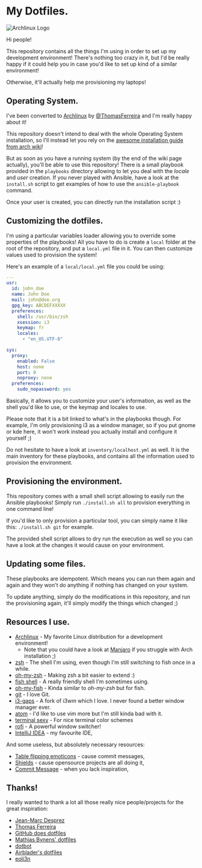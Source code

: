 # My Dotfiles.

![Archlinux Logo](https://upload.wikimedia.org/wikipedia/commons/thumb/1/17/Archlinux-vert-dark.svg/1280px-Archlinux-vert-dark.svg.png)

Hi people!

This repository contains all the things I'm using in order to set up my development environment! There's nothing too crazy in it, but I'd be really happy if it could help you in case you'd like to set up kind of a similar environment!

Otherwise, it'll actually help me provisioning my laptops!

## Operating System.

I've been converted to [Archlinux](https://www.archlinux.org/) by [@ThomasFerreira](https://github.com/ThomasFerreira/) and I'm really happy about it!

This repository doesn't intend to deal with the whole Operating System installation, so I'll instead let you rely on the [awesome installation guide from arch wiki](https://wiki.archlinux.org/index.php/Installation_guide)!

But as soon as you have a running system (by the end of the wiki page actually), you'll be able to use this repository! There is a small playbook provided in the `playbooks` directory allowing to let you deal with the *locale* and *user* creation. If you never played with Ansible, have a look at the `install.sh` script to get examples of how to use the `ansible-playbook` command.

Once your user is created, you can directly run the installation script :)

## Customizing the dotfiles.

I'm using a particular variables loader allowing you to override some properties of the playbooks! All you have to do is create a `local` folder at the root of the repository, and put a `local.yml` file in it. You can then customize values used to provision the system!

Here's an example of a `local/local.yml` file you could be using:

```yml
---
usr:
  id: john_doe
  name: John Doe
  mail: john@doe.org
  gpg_key: ABCDEFXXXXX
  preferences:
    shell: /usr/bin/zsh
    xsession: i3
    keymap: fr
    locales:
      - "en_US.UTF-8"

sys:
  proxy:
    enabled: False
    host: none
    port: 0
    noproxy: none
  preferences:
    sudo_nopassword: yes
```

Basically, it allows you to customize your user's information, as well as the shell you'd like to use, or the keymap and locales to use.

Please note that it is a bit linked to what's in the playbooks though. For example, I'm only provisioning i3 as a window manager, so if you put gnome or kde here, it won't work instead you actually install and configure it yourself ;)

Do not hesitate to have a look at `inventory/localhost.yml` as well. It is the main inventory for these playbooks, and contains all the information used to provision the environment.

## Provisioning the environment.

This repository comes with a small shell script allowing to easily run the Ansible playbooks! Simply run `./install.sh all` to provision everything in one command line!

If you'd like to only provision a particular tool, you can simply name it like this: `./install.sh git` for example.

The provided shell script allows to dry run the execution as well so you can have a look at the changes it would cause on your environment.

## Updating some files.

These playbooks are idempotent. Which means you can run them again and again and they won't do anything if nothing has changed on your system.

To update anything, simply do the modifications in this repository, and run the provisioning again, it'll simply modify the things which changed ;)

## Resources I use.

- [Archlinux](https://www.archlinux.org/) - My favorite Linux distribution for a development environment!
   - Note that you could have a look at [Manjaro](https://manjaro.org/) if you struggle with Arch installation ;)
- [zsh](http://www.zsh.org/) - The shell I'm using, even though I'm still switching to fish once in a while.
- [oh-my-zsh](http://ohmyz.sh/) - Making zsh a bit easier to extend :)
- [fish shell](http://fishshell.com/) - A really friendly shell I'm sometimes using.
- [oh-my-fish](https://github.com/oh-my-fish/oh-my-fish) - Kinda similar to *oh-my-zsh* but for fish.
- [git](https://git-scm.com/) - I love Git.
- [i3-gaps](https://github.com/Airblader/i3) - A fork of *i3wm* which I love. I never found a better window manager ever.
- [atom](https://atom.io/) - I'd like to use vim more but I'm still kinda bad with it.
- [terminal sexy](http://terminal.sexy/) - For nice terminal color schemes
- [rofi](https://davedavenport.github.io/rofi/) - A powerful window switcher!
- [IntelliJ IDEA](https://www.jetbrains.com/idea/) - my favourite IDE,

And some useless, but absolutely necessary resources:

- [Table flipping emoticons](http://japaneseemoticons.me/table-flipping-emoticons/) - cause commit messages,
- [Shields](http://shields.io/) - cause opensource projects are all doing it,
- [Commit Message](http://whatthecommit.com/) - when you lack inspiration,

## Thanks!

I really wanted to thank a lot all those really nice people/projects for the great inspiration:

- [Jean-Marc Desprez](https://github.com/jmdesprez)
- [Thomas Ferreira](https://github.com/ThomasFerreira)
- [GitHub does dotfiles](https://dotfiles.github.io/)
- [Mathias Bynens' dotfiles](https://github.com/mathiasbynens/dotfiles)
- [dotbot](https://github.com/anishathalye/dotbot)
- [Airblader's dotfiles](https://github.com/Airblader/dotfiles-manjaro)
- [eoli3n](https://github.com/eoli3n/dotfiles)
